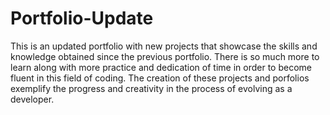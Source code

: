 # Portfolio-Update

This is an updated portfolio with new projects that showcase the skills and knowledge obtained since the previous portfolio. 
There is so much more to learn along with more practice and dedication of time in order to become fluent in this field of coding. 
The creation of these projects and porfolios exemplify the progress and creativity in the process of evolving as a developer.
